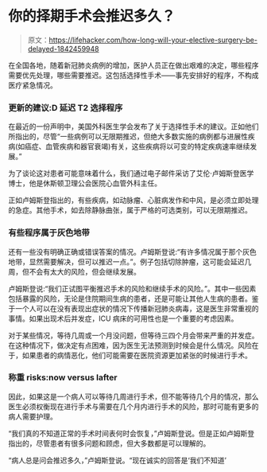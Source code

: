 # 你的择期手术会推迟多久？

> 原文：<https://lifehacker.com/how-long-will-your-elective-surgery-be-delayed-1842459948>

在全国各地，随着新冠肺炎病例的增加，医护人员正在做出艰难的决定，哪些程序需要优先处理，哪些需要推迟。这包括选择性手术——事先安排好的程序，不构成医疗紧急情况。



### 更新的建议:D 延迟 T2 选择程序

在最近的一份声明中，美国外科医生学会发布了关于选择性手术的建议。正如他们所指出的，尽管“一些病例可以无限期推迟，但绝大多数实施的病例都与进展性疾病(如癌症、血管疾病和器官衰竭)有关，这些疾病将以可变的特定疾病速率继续发展。”

为了谈论这对患者可能意味着什么，我们通过电子邮件采访了艾伦·卢姆斯登医学博士，他是休斯顿卫理公会医院心血管外科主任。

正如卢姆斯登指出的，有些疾病，如动脉瘤、心脏病发作和中风，是必须立即处理的急症。其他手术，如去除静脉曲张，属于严格的可选类别，可以无限期推迟。

### 有些程序属于灰色地带

还有一些没有明确正确或错误答案的情况。卢姆斯登说:“有许多情况属于那个灰色地带，显然需要解决，但可以推迟一点。”。例子包括切除肿瘤，这可能会延迟几周，但不会有太大的风险，但会继续发展。

卢姆斯登说:“我们正试图平衡推迟手术的风险和继续手术的风险。”。其中一些因素包括暴露的风险，无论是住院期间生病的患者，还是可能让其他人生病的患者。鉴于一个人可以在没有表现出症状的情况下传播新冠肺炎病毒，这是医生非常重视的事情。如果出现术后并发症，ICU 病床的可用性也是一个重要的考虑因素。

对于某些情况，等待几周或一个月没问题，但等待三四个月会带来严重的并发症。在这种情况下，做决定有点困难，因为医生无法预测到时候会是什么情况。风险在于，如果患者的病情恶化，他们可能需要在医院资源更加紧张的时候进行手术。

### 称重 risks:now versus lafter

因此，如果这是一个病人可以等待几周进行手术，但不能等待几个月的情况，那么医生必须权衡现在进行手术与需要在几个月内进行手术的风险，那时可能有更多的病人需要护理。

“我们真的不知道正常的手术时间表何时会恢复，”卢姆斯登说。但是正如卢姆斯登指出的，尽管患者有很多问题和顾虑，但大多数都是可以理解的。

“病人总是问会推迟多久，”卢姆斯登说。“现在诚实的回答是‘我们不知道’